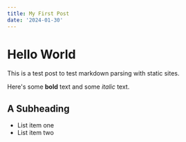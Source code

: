 ```yaml
---
title: My First Post
date: '2024-01-30'
---
```


# Hello World

This is a test post to test markdown parsing with static sites.

Here's some **bold** text and some *italic* text.

## A Subheading

- List item one
- List item two
